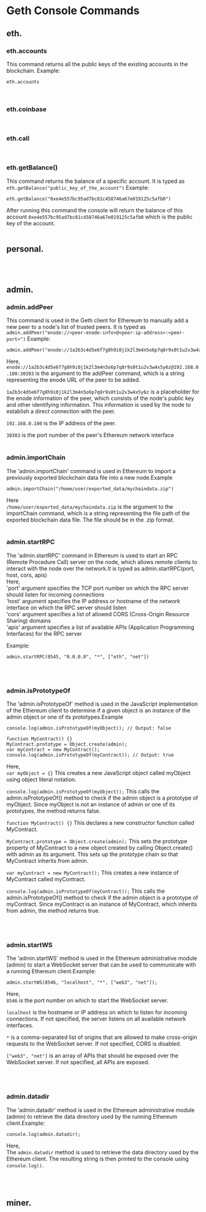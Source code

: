 # Geth Console Commands

## eth.

### eth.accounts
This command returns all the public keys of the existing accounts in the blockchain. Example:

```
eth.accounts
```
<br>

### eth.coinbase

<br>

### eth.call

<br>

### eth.getBalance()
This command returns the balance of a specific account. It is typed as ```eth.getBalance("public_key_of_the_account")``` Example:

```
eth.getBalance("0xe4e557bc95ad7bc81c458746a67e019125c5afb0")
```
After running this command the console will return the balance of this account ```0xe4e557bc95ad7bc81c458746a67e019125c5afb0``` which is the public key of the account.
<br><br>

## personal.

<br><br>

## admin.

### admin.addPeer
This command is used in the Geth client for Ethereum to manually add a new peer to a node's list of trusted peers. It is typed as ```admin.addPeer("enode://<peer-enode-info>@<peer-ip-address>:<peer-port>")``` Example:

```
admin.addPeer("enode://1a2b3c4d5e6f7g8h9i0j1k2l3m4n5o6p7q8r9s0t1u2v3w4x5y6z@192.168.0.100:30303")
```
Here,<br>
```enode://1a2b3c4d5e6f7g8h9i0j1k2l3m4n5o6p7q8r9s0t1u2v3w4x5y6z@192.168.0.100:30303``` is the argument to the addPeer command, which is a string representing the enode URL of the peer to be added.

```1a2b3c4d5e6f7g8h9i0j1k2l3m4n5o6p7q8r9s0t1u2v3w4x5y6z``` is a placeholder for the enode information of the peer, which consists of the node's public key and other identifying information. This information is used by the node to establish a direct connection with the peer.

```192.168.0.100``` is the IP address of the peer.

```30303``` is the port number of the peer's Ethereum network interface
<br><br>

### admin.importChain
The 'admin.importChain' command is used in Ethereum to import a previously exported blockchain data file into a new node.Example
```
admin.importChain("/home/user/exported_data/mychaindata.zip")
```
Here <br>
```/home/user/exported_data/mychaindata.zip```  is the argument to the importChain command, which is a string representing the file path of the exported blockchain data file.
The file should be in the .zip format.
<br><br>

### admin.startRPC
The 'admin.startRPC' command in Ethereum is used to start an RPC (Remote Procedure Call) server on the node, which allows remote clients to interact with the node over the network.It is typed as admin.startRPC(port, host, cors, apis)<br>
Here,<br>
'port' argument specifies the TCP port number on which the RPC server should listen for incoming connections<br>
'host' argument specifies the IP address or hostname of the network interface on which the RPC server should listen<br>
'cors' argument specifies a list of allowed CORS (Cross-Origin Resource Sharing) domains<br>
'apis' argument specifies a list of available APIs (Application Programming Interfaces) for the RPC server<br>


Example:
```
admin.startRPC(8545, "0.0.0.0", "*", ["eth", "net"])
```
<br><br>

### admin.isPrototypeOf
The 'admin.isPrototypeOf' method is used in the JavaScript implementation of the Ethereum client to determine if a given object is an instance of the admin object or one of its prototypes.Example

```var myObject = {}
console.log(admin.isPrototypeOf(myObject)); // Output: false

function MyContract() {}
MyContract.prototype = Object.create(admin);
var myContract = new MyContract();
console.log(admin.isPrototypeOf(myContract)); // Output: true
```

Here,<br>
```var myObject = {}```   This creates a new JavaScript object called myObject using object literal notation.<br>

```console.log(admin.isPrototypeOf(myObject));```   This calls the admin.isPrototypeOf() method to check if the admin object is a prototype of myObject. Since myObject is not an instance of admin or one of its prototypes, the method returns false.<br>

```function MyContract() {}```  This declares a new constructor function called MyContract.<br>

```MyContract.prototype = Object.create(admin);```   This sets the prototype property of MyContract to a new object created by calling Object.create() with admin as its argument. This sets up the prototype chain so that MyContract inherits from admin.<br>

```var myContract = new MyContract();```   This creates a new instance of MyContract called myContract.<br>

```console.log(admin.isPrototypeOf(myContract));```   This calls the admin.isPrototypeOf() method to check if the admin object is a prototype of myContract. Since myContract is an instance of MyContract, which inherits from admin, the method returns true.

<br><br>

### admin.startWS
The 'admin.startWS' method is used in the Ethereum administrative module (admin) to start a WebSocket server that can be used to communicate with a running Ethereum client.Example:
```
admin.startWS(8546, "localhost", "*", ["web3", "net"]);
```
Here,<br>
```8546```  is the port number on which to start the WebSocket server.<br>

```localhost```  is the hostname or IP address on which to listen for incoming connections. If not specified, the server listens on all available network interfaces.<br>

 ```*```                 is a comma-separated list of origins that are allowed to make cross-origin requests to the WebSocket server. If not specified, CORS is disabled.<br>
 
 ```["web3", "net"]```   is an  array of APIs that should be exposed over the WebSocket server. If not specified, all APIs are exposed.<br>
 
 <br><br>
 
 
 ### admin.datadir
 The 'admin.datadir' method is used in the Ethereum administrative module (admin) to retrieve the data directory used by the running Ethereum client.Example:
 
 ```
 console.log(admin.datadir);
 ```
 Here,<br>
The  ```admin.datadir```  method is used to retrieve the data directory used by the Ethereum client. The resulting string is then printed to the console using ```console.log()```.


<br><br>







## miner.

<br><br>
